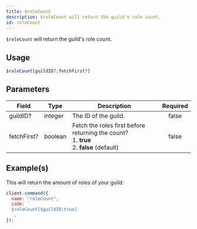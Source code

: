```yaml
---
title: $roleCount
description: $roleCount will return the guild's role count.
id: roleCount
---
```


`$roleCount` will return the guild's role count.

## Usage

```php
$roleCount[guildID?;fetchFirst?]
```

## Parameters

| Field       | Type    | Description                                                                                        | Required |
| ----------- | ------- | -------------------------------------------------------------------------------------------------- | :------: |
| guildID?    | integer | The ID of the guild.                                                                               |  false   |
| fetchFirst? | boolean | Fetch the roles first before returning the count? <br /> 1. **true** <br /> 2. **false** (default) |  false   |

## Example(s)

This will return the amount of roles of your guild:

```javascript
client.command({
  name: "roleCount",
  code: `
  $roleCount[$guildID;true]
  `,
});
```
